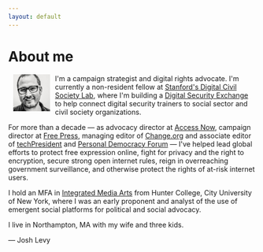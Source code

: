 ```yaml
---
layout: default
---
```


<div class="home">

  <h1 class="page-heading">About me</h1>

  <img src="/pics/b_w_levy.jpg" alt-="Levy painting" height="75" align="left" hspace="10">

  <p>I'm a campaign strategist and digital rights advocate. I'm currently a non-resident fellow at <a href="https://pacscenter.stanford.edu/digital-civil-society/">Stanford's Digital Civil Society Lab</a>, where I'm building a <a href="https://www.digitalsecurityexchange.org/">Digital Security Exchange</a> to help connect digital security trainers to social sector and civil society organizations.

  <p>For more than a decade — as advocacy director at <a href="http://accessnow.org/">Access Now</a>, campaign director at <a href="http://www.freepress.net">Free Press</a>, managing editor of <a href="http://www.change.org">Change.org</a> and associate editor of <a href="http://www.techpresident.com">techPresident</a> and <a href="http://www.personaldemocracy.com">Personal Democracy Forum</a> — I've helped lead global efforts to protect free expression online, fight for privacy and the right to encryption, secure strong open internet rules, reign in overreaching government surveillance, and otherwise protect the rights of at-risk internet users.

  <p>I hold an MFA in <a href="http://ima-mfa.hunter.cuny.edu/">Integrated Media Arts</a> from Hunter College, City University of New York, where I was an early proponent and analyst of the use of emergent social platforms for political and social advocacy.

  <p>I live in Northampton, MA with my wife and three kids.

  <p>— Josh Levy


  <!-- <ul class="post-list">
    {% for post in site.posts %}
      <li>
        {% assign date_format = site.minima.date_format | default: "%b %-d, %Y" %}
        <span class="post-meta">{{ post.date | date: date_format }}</span>

        <h2>
          <a class="post-link" href="{{ post.url | relative_url }}">{{ post.title | escape }}</a>
        </h2>
      </li>
    {% endfor %}
  </ul> -->

</div>
